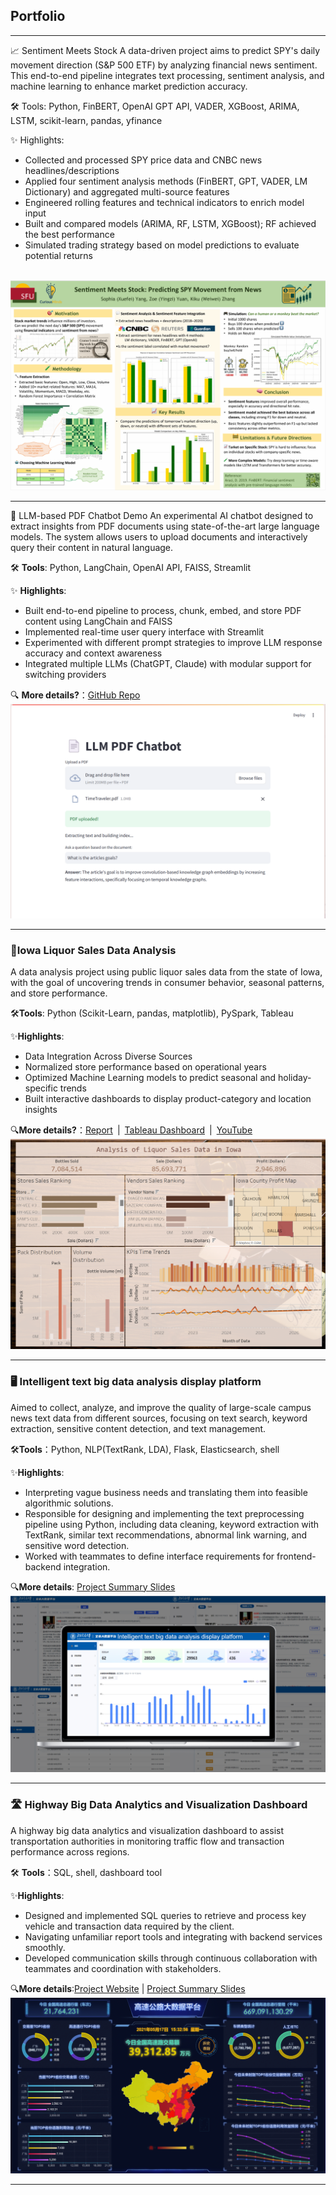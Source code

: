 ## Portfolio
---
📈 Sentiment Meets Stock
A data-driven project aims to predict SPY's daily movement direction (S&P 500 ETF) by analyzing financial news sentiment. This end-to-end pipeline integrates text processing, sentiment analysis, and machine learning to enhance market prediction accuracy.<br>

🛠 Tools: Python, FinBERT, OpenAI GPT API, VADER, XGBoost, ARIMA, LSTM, scikit-learn, pandas, yfinance<br>

✨ Highlights:<br>

- Collected and processed SPY price data and CNBC news headlines/descriptions
- Applied four sentiment analysis methods (FinBERT, GPT, VADER, LM Dictionary) and aggregated multi-source features
- Engineered rolling features and technical indicators to enrich model input
- Built and compared models (ARIMA, RF, LSTM, XGBoost); RF achieved the best performance
- Simulated trading strategy based on model predictions to evaluate potential returns
<br>
<img src="images/stocks.png?raw=true" />




---
🤖 LLM-based PDF Chatbot Demo
An experimental AI chatbot designed to extract insights from PDF documents using state-of-the-art large language models. The system allows users to upload documents and interactively query their content in natural language.<br>

🛠 **Tools**: Python, LangChain, OpenAI API, FAISS, Streamlit <br>


✨ **Highlights**:<br>

- Built end-to-end pipeline to process, chunk, embed, and store PDF content using LangChain and FAISS
- Implemented real-time user query interface with Streamlit
- Experimented with different prompt strategies to improve LLM response accuracy and context awareness
- Integrated multiple LLMs (ChatGPT, Claude) with modular support for switching providers

🔍 **More details?**：[GitHub Repo](https://github.com/yz89089/llm_pdf_chatbot_demo) 
<br>
<img src="images/LLMDemo.png?raw=true" />

---
### 🍷Iowa Liquor Sales Data Analysis
A data analysis project using public liquor sales data from the state of Iowa, with the goal of uncovering trends in consumer behavior, seasonal patterns, and store performance.<br>

🛠**Tools**: Python (Scikit-Learn, pandas, matplotlib), PySpark, Tableau <br>

✨**Highlights**: <br>
- Data Integration Across Diverse Sources
- Normalized store performance based on operational years
- Optimized Machine Learning models to predict seasonal and holiday-specific trends
- Built interactive dashboards to display product-category and location insights

🔍**More details?**：[Report](https://github.sfu.ca/wya65/cheerstodata) | [Tableau Dashboard](https://public.tableau.com/app/profile/yingzi.yuan/viz/Book1_17414960412010/Dashboard2?publish=yes) | [YouTube](https://www.youtube.com/watch?v=eNGkROW1Uew&ab_channel=SophiaYang)
<br>
<img src="images/Tab2.png?raw=true"/>

---
### 🖥️ Intelligent text big data analysis display platform
Aimed to collect, analyze, and improve the quality of large-scale campus news text data from different sources, focusing on text search, keyword extraction, sensitive content detection, and text management.<br>

🛠**Tools**：Python, NLP(TextRank, LDA), Flask, Elasticsearch, shell

✨**Highlights**:
-  Interpreting vague business needs and translating them into feasible algorithmic solutions.
- Responsible for designing and implementing the text preprocessing pipeline using Python, including data cleaning, keyword extraction with TextRank, similar text recommendations, abnormal link warning, and sensitive word detection.
- Worked with teammates to define interface requirements for frontend-backend integration.

🔍**More details**: [Project Summary Slides](https://docs.google.com/presentation/d/16s6zZYxvOKEwYpxy2t02wZa0QElIp27SVfzsVwCSuq8/edit?usp=sharing)<br>
<img src="images/Project2.png?raw=true"/>

---

### 🛣️ Highway Big Data Analytics and Visualization Dashboard
A highway big data analytics and visualization dashboard to assist transportation authorities in monitoring traffic flow and transaction performance across regions.<br>

🛠 **Tools**：SQL, shell, dashboard tool

✨**Highlights**:
- Designed and implemented SQL queries to retrieve and process key vehicle and transaction data required by the client. 
- Navigating unfamiliar report tools and integrating with backend services smoothly.
- Developed communication skills through continuous collaboration with teammates and coordination with stakeholders.

🔍**More details**:[Project Website](http://39.105.1.143:9998/ ) | [Project Summary Slides](https://docs.google.com/presentation/d/1A2bPSx9vF1x0Jmy0NeHrYnkctKXp56VlwC_TXf0Hx8o/edit?usp=sharing)<br>
<img src="images/Picture1.png?raw=true"/>


---

